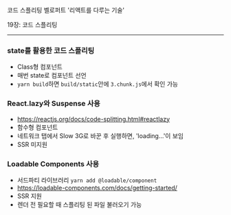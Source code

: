 코드 스플리팅
벨로퍼트 '리액트를 다루는 기술'

19장: 코드 스플리팅

---

### state를 활용한 코드 스플리팅

- Class형 컴포넌트
- 매번 state로 컴포넌트 선언
- `yarn build`하면 `build/static`안에 `3.chunk.js`에서 확인 가능

### React.lazy와 Suspense 사용

- https://reactjs.org/docs/code-splitting.html#reactlazy
- 함수형 컴포넌트
- 네트워크 탭에서 Slow 3G로 바꾼 후 실행하면, 'loading...'이 보임
- SSR 미지원

### Loadable Components 사용

- 서드파티 라이브러리 `yarn add @loadable/component`
- https://loadable-components.com/docs/getting-started/
- SSR 지원
- 렌더 전 필요할 때 스플리팅 된 파일 불러오기 가능
